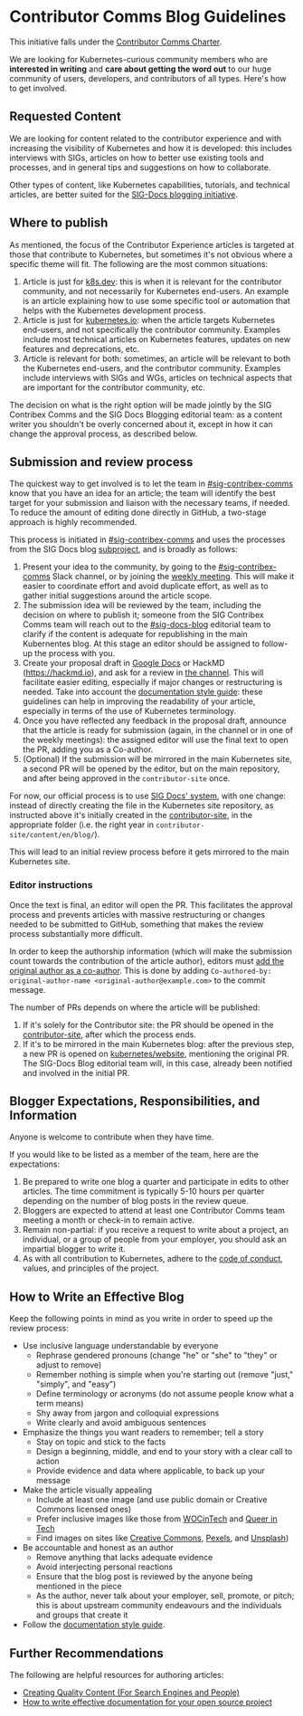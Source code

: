 # Contributor Comms Blog Guidelines

This initiative falls under the [Contributor Comms Charter](./CHARTER.md).

We are looking for Kubernetes-curious community members who are **interested in writing** and **care about getting the word out** to our huge community of users, developers, and contributors of all types. Here's how to get involved.

## Requested Content

We are looking for content related to the contributor experience and with increasing the visibility of Kubernetes and how it is developed: this includes interviews with SIGs, articles on how to better use existing tools and processes, and in general tips and suggestions on how to collaborate.

Other types of content, like Kubernetes capabilities, tutorials, and technical articles, are better suited for the [SIG-Docs blogging initiative](/sig-docs/blog-subproject/README.md).

## Where to publish

As mentioned, the focus of the Contributor Experience articles is targeted at those that contribute to Kubernetes, but sometimes it's not obvious where a specific theme will fit. The following are the most common situations:

1. Article is just for [k8s.dev](http://k8s.dev/blog): this is when it is relevant for the contributor community, and not necessarily for Kubernetes end-users. An example is an article explaining how to use some specific tool or automation that helps with the Kubernetes development process.
2. Article is just for [kubernetes.io](https://kubernetes.io/blog/): when the article targets Kubernetes end-users, and not specifically the contributor community. Examples include most technical articles on Kubernetes features, updates on new features and deprecations, etc.
3. Article is relevant for both: sometimes, an article will be relevant to both the Kubernetes end-users, and the contributor community. Examples include interviews with SIGs and WGs, articles on technical aspects that are important for the contributor community, etc.

The decision on what is the right option will be made jointly by the SIG Contribex Comms and the SIG Docs Blogging editorial team: as a content writer you shouldn't be overly concerned about it, except in how it can change the approval process, as described below.

## Submission and review process

The quickest way to get involved is to let the team in [#sig-contribex-comms](https://kubernetes.slack.com/archives/C03KT3SUJ20) know that you have an idea for an article; the team will identify the best target for your submission and liaison with the necessary teams, if needed. To reduce the amount of editing done directly in GitHub, a two-stage approach is highly recommended.

This process is initiated in [#sig-contribex-comms](https://kubernetes.slack.com/archives/C03KT3SUJ20) and uses the processes from the SIG Docs blog [subproject](/sig-docs/blog-subproject/README.md), and is broadly as follows:

1. Present your idea to the community, by going to the [#sig-contribex-comms](https://kubernetes.slack.com/archives/C03KT3SUJ20) Slack channel, or by joining the [weekly meeting](https://docs.google.com/document/d/1KDoqbw2A6W7rLSbIRuOlqH8gkoOnp2IHHuV9KyJDD2c). This will make it easier to coordinate effort and avoid duplicate effort, as well as to gather initial suggestions around the article scope.
2. The submission idea will be reviewed by the team, including the decision on where to publish it; someone from the SIG Contribex Comms team will reach out to the [#sig-docs-blog](https://kubernetes.slack.com/archives/CJDHVD54J) editorial team to clarify if the content is adequate for republishing in the main Kubernentes blog. At this stage an editor should be assigned to follow-up the process with you.
3. Create your proposal draft in [Google Docs](https://docs.google.com/) or HackMD (https://hackmd.io), and ask for a review in [the channel](https://kubernetes.slack.com/archives/C03KT3SUJ20). This will facilitate easier editing, especially if major changes or restructuring is needed. Take into account the [documentation style guide](https://kubernetes.io/docs/contribute/style/style-guide/): these guidelines can help in improving the readability of your article, especially in terms of the use of Kubernetes terminology.
4. Once you have reflected any feedback in the proposal draft,  announce that the article is ready for submission (again, in the channel or in one of the weekly meetings): the assigned editor will use the final text to open the PR, adding you as a Co-author.
5. (Optional) If the submission will be mirrored in the main Kubernetes site, a second PR will be opened by the editor, but on the main repository, and after being approved in the `contributor-site` once.

For now, our official process is to use [SIG Docs' system](/sig-docs/blog-subproject/README.md), with one change: instead of directly creating the file in the Kubernetes site repository, as instructed above it's initially created in the [contributor-site](https://github.com/kubernetes/contributor-site), in the appropriate folder (i.e. the right year in `contributor-site/content/en/blog/`).

This will lead to an initial review process before it gets mirrored to the main Kubernetes site.

### Editor instructions

Once the text is final, an editor will open the PR. This facilitates the approval process and prevents articles with massive restructuring or changes needed to be submitted to GitHub, something that makes the review process substantially more difficult.

In order to keep the authorship information (which will make the submission count towards the contribution of the article author), editors must [add the original author as a co-author](https://docs.github.com/en/pull-requests/committing-changes-to-your-project/creating-and-editing-commits/creating-a-commit-with-multiple-authors). This is done by adding `Co-authored-by: original-author-name <original-author@example.com>` to the commit message.
 
The number of PRs depends on where the article will be published:

1. If it's solely for the Contributor site: the PR should be opened in the [contributor-site](https://github.com/kubernetes/contributor-site), after which the process ends.
2. If it's to be mirrored in the main Kubernetes blog: after the previous step, a new PR is opened on [kubernetes/website](https://github.com/kubernetes/website), mentioning the original PR. The SIG-Docs Blog editorial team will, in this case, already been notified and involved in the initial PR.


## Blogger Expectations, Responsibilities, and Information

Anyone is welcome to contribute when they have time.

If you would like to be listed as a member of the team, here are the expectations:

1. Be prepared to write one blog a quarter and participate in edits to other articles. The time commitment is typically 5-10 hours per quarter depending on the number of blog posts in the review queue.
2. Bloggers are expected to attend at least one Contributor Comms team meeting a month or check-in to remain active.
3. Remain non-partial: if you receive a request to write about a project, an individual, or a group of people from your employer, you should ask an impartial blogger to write it.
4. As with all contribution to Kubernetes, adhere to the [code of conduct](/code-of-conduct.md), values, and principles of the project.

## How to Write an Effective Blog

Keep the following points in mind as you write in order to speed up the review process:

* Use inclusive language understandable by everyone
  * Rephrase gendered pronouns (change "he" or "she" to "they" or adjust to remove)
  * Remember nothing is simple when you're starting out (remove "just," "simply", and "easy")
  * Define terminology or acronyms (do not assume people know what a term means)
  * Shy away from jargon and colloquial expressions
  * Write clearly and avoid ambiguous sentences
* Emphasize the things you want readers to remember; tell a story
  * Stay on topic and stick to the facts
  * Design a beginning, middle, and end to your story with a clear call to action
  * Provide evidence and data where applicable, to back up your message
* Make the article visually appealing
  * Include at least one image (and use public domain or Creative Commons licensed ones)
  * Prefer inclusive images like those from [WOCinTech](https://www.flickr.com/photos/wocintechchat/) and [Queer in Tech](https://www.flickr.com/photos/mapbox/albums/72157713100349311)
  * Find images on sites like [Creative Commons](https://search.creativecommons.org/), [Pexels](https://www.pexels.com/public-domain-images/), and [Unsplash](https://unsplash.com/images/stock/public-domain))
* Be accountable and honest as an author
  * Remove anything that lacks adequate evidence
  * Avoid interjecting personal reactions
  * Ensure that the blog post is reviewed by the anyone being mentioned in the piece
  * As the author, never talk about your employer, sell, promote, or pitch; this is about upstream community endeavours and the individuals and groups that create it
* Follow the [documentation style guide](https://kubernetes.io/docs/contribute/style/style-guide/).

## Further Recommendations

The following are helpful resources for authoring articles:

* [Creating Quality Content (For Search Engines and People)](https://moz.com/blog/quality-blog-content)
* [How to write effective documentation for your open source project](https://opensource.com/article/20/3/documentation)

